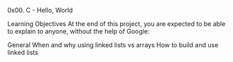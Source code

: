 0x00. C - Hello, World

Learning Objectives
At the end of this project, you are expected to be able to explain to anyone, without the help of Google:

General
When and why using linked lists vs arrays
How to build and use linked lists
